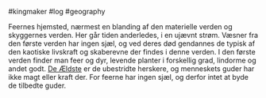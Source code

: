 #kingmaker #log #geography

Feernes hjemsted, nærmest en blanding af den materielle verden og skyggernes verden. Her går tiden anderledes, i en ujævnt strøm. Væsner fra den første verden har ingen sjæl, og ved deres død gendannes de typisk af den kaotiske livskraft og skaberevne der findes i denne verden. I den første verden finder man feer og dyr, levende planter i forskellig grad, lindorme og andet godt. [De Ældste](De%20Ældste.md) er de ubestridte herskere, og menneskets guder har ikke magt eller kraft der. For feerne har ingen sjæl, og derfor intet at byde de tilbedte guder.
